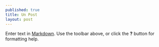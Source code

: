 ```yaml
---
published: true
title: Un Post
layout: post
---
```

Enter text in [Markdown](http://daringfireball.net/projects/markdown/). Use the toolbar above, or click the **?** button for formatting help.

